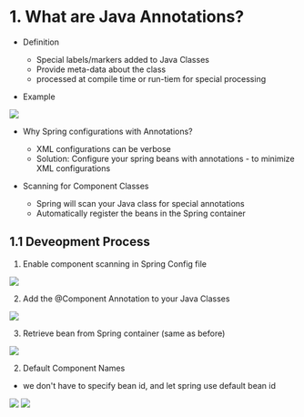 # 1. What are Java Annotations?

* Definition
    * Special labels/markers added to Java Classes
    * Provide meta-data about the class
    * processed at compile time or run-tiem for special processing

* Example
<img src="img/7_annotations/1.png"/>

* Why Spring configurations with Annotations?
    * XML configurations can be verbose
    * Solution: Configure your spring beans with annotations - to minimize XML configurations

* Scanning for Component Classes
    * Spring will scan your Java class for special annotations
    * Automatically register the beans in the Spring container

## 1.1 Deveopment Process

1. Enable component scanning in Spring Config file
<img src="img/7_annotations/2.png"/>

2. Add the @Component Annotation to your Java Classes
<img src="img/7_annotations/3.png"/>

3. Retrieve bean from Spring container
(same as before)
<img src="img/7_annotations/4.png"/>

2. Default Component Names

* we don't have to specify bean id, and let spring use default bean id

<img src="img/7_annotations/5.png"/>
<img src="img/7_annotations/6.png"/>

